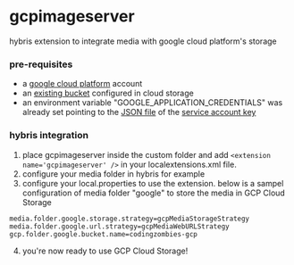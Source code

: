 # gcpimageserver
hybris extension to integrate media with google cloud platform's storage

### pre-requisites
* a [google cloud platform](https://cloud.google.com/) account
* an [existing bucket](https://cloud.google.com/storage/docs/quickstart-console) configured in cloud storage
* an environment variable "GOOGLE_APPLICATION_CREDENTIALS" was already set pointing to the [JSON file](https://cloud.google.com/storage/docs/reference/libraries) of the [service account key](https://cloud.google.com/storage/docs/reference/libraries)

### hybris integration
1. place gcpimageserver inside the custom folder and add `<extension name='gcpimageserver' />` in your localextensions.xml file.
2. configure your media folder in hybris for example
3. configure your local.properties to use the extension. below is a sampel configuration of media folder "google" to store the media in GCP Cloud Storage
~~~~
media.folder.google.storage.strategy=gcpMediaStorageStrategy
media.folder.google.url.strategy=gcpMediaWebURLStrategy
gcp.folder.google.bucket.name=codingzombies-gcp
~~~~
4. you're now ready to use GCP Cloud Storage!
